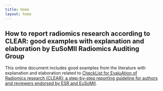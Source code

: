 ```yaml
---
title: Home
layout: home
---
```


## How to report radiomics research according to CLEAR: good examples with explanation and elaboration by EuSoMII Radiomics Auditing Group

This online document includes good examples from the literature with explanation and elaboration related to [CheckList for EvaluAtion of Radiomics research (CLEAR): a step-by-step reporting guideline for authors and reviewers endorsed by ESR and EuSoMII](https://insightsimaging.springeropen.com/articles/10.1186/s13244-023-01415-8).
